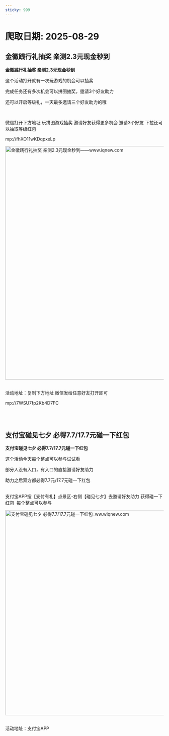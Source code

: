 ```yaml
---
sticky: 999
---
```

# 爬取日期: 2025-08-29
## 金徽践行礼抽奖 亲测2.3元现金秒到

<p><strong>金徽践行礼抽奖 亲测2.3元现金秒到&nbsp;</strong></p>
<p>这个活动打开就有一次玩游戏的机会可以抽奖</p>
<p>完成任务还有多次机会可以拼图抽奖，邀请3个好友助力</p>
<p>还可以开启等级礼，一天最多邀请三个好友助力的哦</p>
<p>&nbsp;</p>
<p>微信打开下方地址 玩拼图游戏抽奖 邀请好友获得更多机会 邀请3个好友 下拉还可以抽取等级红包</p>
<p>mp://fhXO11wKDqpxeLp</p>
<p><img alt="金徽践行礼抽奖 亲测2.3元现金秒到——www.iqnew.com" src="https://image.smallfawn.work/?url=https://img.iqnew.com/d/file/p/2025/08/29/780770265cce4cebcba09d8f714b369e.jpg" style="width: 740px; *//* height: 532px;" referrerpolicy="no-referrer"></p>
<p><br>活动地址：复制下方地址 微信发给任意好友打开即可</p>
<p>mp://7WSU7fp2Kb4D7FC<br>&nbsp;</p><br>
                    
                    
                

## 支付宝碰见七夕 必得7.7/17.7元碰一下红包

<p><strong>支付宝碰见七夕 必得7.7/17.7元碰一下红包</strong></p>
<p>这个活动今天每个整点可以参与试试看</p>
<p>部分人没有入口，有入口的直接邀请好友助力</p>
<p>助力之后双方都必得7.7元/17.7元碰一下红包</p>
<p><br>支付宝APP搜【支付有礼】点景区-右侧【碰见七夕】去邀请好友助力 获得碰一下红包 &nbsp;每个整点可以参与</p>
<p><img alt="支付宝碰见七夕 必得7.7/17.7元碰一下红包_ww.wiqnew.com" src="https://image.smallfawn.work/?url=https://img.iqnew.com/d/file/p/2025/08/29/d71c5a26c547d79c6ec9f0c5e420444e.jpg" style="width: 650px; *//* height: 700px;" referrerpolicy="no-referrer"></p>
<p><br>活动地址：支付宝APP<br>&nbsp;</p><br>
                    
                    
                

